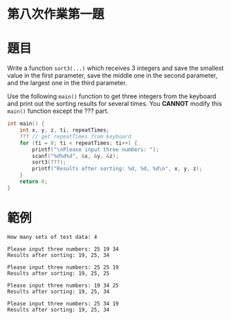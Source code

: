 ﻿# 第八次作業第一題
# 題目
Write a function `sort3(...)` which receives 3 integers
and save the smallest value in the first parameter,
save the middle one in the second parameter,
and the largest one in the third parameter.

Use the following `main()` function to get three integers from the keyboard and print out the sorting results for several times.
You **CANNOT** modify this `main()` function except the ??? part.
```cpp
int main() {
    int x, y, z, ti, repeatTimes;
    ??? // get repeatTimes from keyboard
    for (ti = 0; ti < repeatTimes; ti++) {
        printf("\nPlease input three numbers: ");
        scanf("%d%d%d", &x, &y, &z);
        sort3(???);
        printf("Results after sorting: %d, %d, %d\n", x, y, z);
    }
    return 0;
}
```
# 範例
```
How many sets of test data: 4

Please input three numbers: 25 19 34
Results after sorting: 19, 25, 34

Please input three numbers: 25 25 19
Results after sorting: 19, 25, 25

Please input three numbers: 19 34 25
Results after sorting: 19, 25, 34

Please input three numbers: 25 34 19
Results after sorting: 19, 25, 34
```